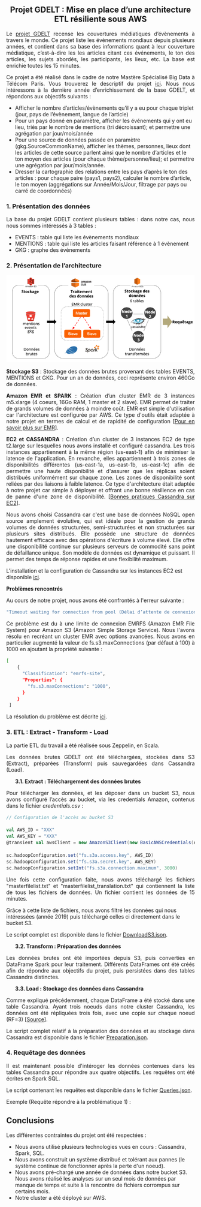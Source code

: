 <div align='center'><h2>Projet GDELT : Mise en place d’une architecture ETL résiliente sous AWS</h2></div>

<p align='justify'>Le <a href="https://www.gdeltproject.org/">projet GDELT</a> recense les couvertures médiatiques d’évènements à travers le monde. Ce projet liste les évènements mondiaux depuis plusieurs années, et contient dans sa base des informations quant à leur couverture médiatique, c’est-à-dire les les articles citant ces événements, le ton des articles, les sujets abordés, les participants, les lieux, etc.
La base est enrichie toutes les 15 minutes.</p>  

<p align='justify'>Ce projet a été réalisé dans le cadre de notre Mastère Spécialisé Big Data à Télécom Paris. Vous trouverez le descriptif du projet <a href="http://andreiarion.github.io/projet2019.html">ici</a>.
Nous nous intéressons à la dernière année d’enrichissement de la base GDELT, et répondons aux objectifs suivants :</p>

<ul>
<li> Afficher le nombre d’articles/évènements qu’il y a eu pour chaque triplet (jour, pays de l’évènement, langue de l’article) </li>
<li> Pour un pays donné en paramètre, afficher les événements qui y ont eu lieu, triés par le nombre de mentions (tri décroissant); et permettre une agrégation par jour/mois/année</li>
<li> Pour une source de données passée en paramètre (gkg.SourceCommonName), afficher les thèmes, personnes, lieux dont les articles de cette source parlent ainsi que le nombre d’articles et le ton moyen des articles (pour chaque thème/personne/lieu); et permettre une agrégation par jour/mois/année.</li>
<li> Dresser la cartographie des relations entre les pays d’après le ton des articles : pour chaque paire (pays1, pays2), calculer le nombre d’article, le ton moyen (aggrégations sur Année/Mois/Jour, filtrage par pays ou carré de coordonnées)</li>
</ul>

<h3>1. Présentation des données</h3>

<p align='justify'>La base du projet GDELT contient plusieurs tables : dans notre cas, nous nous sommes intéressés à 3 tables : </p>

<ul>
<li> EVENTS : table qui liste les évènements mondiaux</li>
<li> MENTIONS : table qui liste les articles faisant référence à 1 évènement</li>
<li> GKG : graphe des évènements</li>
</ul>

<h3>2. Présentation de l’architecture</h3>

<p align="center">
  <img src="Architecture.png" />
</p>

<p align='justify'><b>Stockage S3</b> : Stockage des données brutes provenant des tables EVENTS, MENTIONS et GKG. Pour un an de données, ceci représente environ 460Go de données.<br></p>   
<p align='justify'><b>Amazon EMR et SPARK</b> :  Création d’un cluster EMR de 3 instances m5.xlarge (4 coeurs, 16Go RAM, 1 master et 2 slave). EMR permet de traiter de grands volumes de données à moindre coût. EMR est simple d'utilisation car l'architecture est configurée par AWS. Ce type d'outils était adaptée à notre projet en termes de calcul et de rapidité de configuration [<a href="https://aws.amazon.com/fr/emr/">Pour en savoir plus sur EMR</a>].<br></p>
<p align='justify'><b>EC2 et CASSANDRA</b> : Création d’un cluster de 3 instances EC2 de type t2.large sur lesquelles nous avons installé et configuré cassandra. Les trois instances appartiennent à la même région (us-east-1) afin de minimiser la latence de l'application. En revanche, elles appartiennent à trois zones de disponibilités différentes (us-east-1a, us-east-1b, us-east-1c) afin de permettre une haute disponibilité et d'assurer que les réplicas soient distribués uniformément sur chaque zone. Les zones de disponibilité sont reliées par des liaisons à faible latence. Ce type d'architecture était adaptée à notre projet car simple à déployer et offrant une bonne résilience en cas de panne d'une zone de disponibilité. [<a href="https://aws.amazon.com/fr/blogs/big-data/best-practices-for-running-apache-cassandra-on-amazon-ec2/">Bonnes pratiques Cassandra sur EC2</a>].<br></p>

<p align='justify'>Nous avons choisi Cassandra car c'est une base de données NoSQL open source amplement
évolutive, qui est idéale pour la gestion de grands volumes de données structurées, semi-structurées et non structurées sur plusieurs sites distribués. Elle possède une structure de données hautement efficace avec des opérations d'écriture à volume élevé. 
Elle offre une disponibilité continue sur plusieurs serveurs de commodité sans point de défaillance unique. Son  modèle de données est dynamique et puissant. Il permet des temps de réponse rapides et une flexibilité maximum.</p>

L'installation et la configuration de Cassandra sur les instances EC2 est disponible <a href="https://github.com/camillecochener/PostMasterDegree_DataScience_Projects/blob/master/ETL%20building%20for%20GDELT%20Data%20Analysis/Cassandra_configuration.md">ici</a>. 

<b>Problèmes rencontrés</b>

Au cours de notre projet, nous avons été confrontés à l'erreur suivante :

``` bash
"Timeout waiting for connection from pool (Délai d’attente de connexion du pool expiré)."
```

<p align='justify'>Ce problème est du à une limite de connexion EMRFS (Amazon EMR File System) pour Amazon S3 (Amazon Simple Storage Service). Nous l'avons résolu en recréant un cluster EMR avec options avancées. Nous avons en particulier augmenté la valeur de fs.s3.maxConnections (par défaut à 100) à 1000 en ajoutant la propriété suivante : </p>

``` bash
[
    {
      "Classification": "emrfs-site",
      "Properties": {
        "fs.s3.maxConnections": "1000",
      }
    }
 ]
```

La résolution du problème est décrite <a href="https://aws.amazon.com/fr/premiumsupport/knowledge-center/emr-timeout-connection-wait/">ici</a>.

<h3>3. ETL : Extract - Transform - Load</h3>

<p>La partie ETL du travail a été réalisée sous Zeppelin, en Scala.</p>
  
<p align='justify'>Les données brutes GDELT ont été téléchargées, stockées dans S3 (Extract), préparées (Transform) puis sauvegardées dans Cassandra (Load).</p>


<ul><b>3.1. Extract : Téléchargement des données brutes</b></ul>
  
<p align='justify'>Pour télécharger les données, et les déposer dans un bucket S3, nous avons configuré l’accès au bucket, via les credentials Amazon, contenus dans le fichier <i>credentials.csv</i> : </p>
  
``` scala
// Configuration de l'accès au bucket S3
    
val AWS_ID = "XXX"
val AWS_KEY = "XXX"
@transient val awsClient = new AmazonS3Client(new BasicAWSCredentials(AWS_ID, AWS_KEY))

sc.hadoopConfiguration.set("fs.s3a.access.key", AWS_ID) 
sc.hadoopConfiguration.set("fs.s3a.secret.key", AWS_KEY) 
sc.hadoopConfiguration.setInt("fs.s3a.connection.maximum", 3000)
```
<p align='justify'>Une fois cette configuration faite, nous avons téléchargé les fichiers "masterfilelist.txt" et "masterfilelist_translation.txt" qui contiennent la liste de tous les fichiers de données. Un fichier contient les données de 15 minutes.</p>

<p>Grâce à cette liste de fichiers, nous avons filtré les données qui nous intéressées (année 2019) puis téléchargé celles ci directement dans le bucket S3.</p>

<p>Le script complet est disponible dans le fichier <a href="https://github.com/camillecochener/PostMasterDegree_DataScience_Projects/tree/master/ETL%20building%20for%20GDELT%20Data%20Analysis/Zeppelin%20Notebook">DownloadS3.json</a>.</p>

<ul><b>3.2. Transform : Préparation des données</b></ul>

<p align='justify'>Les données brutes ont été importées depuis S3, puis converties en DataFrame Spark pour leur traitement. 
Différents DataFrames ont été créés afin de répondre aux objectifs du projet, puis persistées dans des tables Cassandra distinctes.</p>

<ul><b>3.3. Load : Stockage des données dans Cassandra</b></ul>

<p align='justify'>
Comme expliqué précédemment, chaque DataFrame a été stocké dans une table Cassandra. Ayant trois noeuds dans notre cluster Cassandra, les données ont été répliquées trois fois, avec une copie sur chaque noeud (RF=3) [<a href="https://docs.apigee.com/private-cloud/v4.17.09/about-cassandra-replication-factor-and-consistency-level">Source</a>].</p>

<p align='justify'>Le script complet relatif à la préparation des données et au stockage dans Cassandra est disponible dans le fichier <a href="https://github.com/camillecochener/PostMasterDegree_DataScience_Projects/tree/master/ETL%20building%20for%20GDELT%20Data%20Analysis/Zeppelin%20Notebook">Preparation.json</a>.</p>

<h3>4. Requêtage des données</h3>

<p align='justify'>Il est maintenant possible d'intéroger les données contenues dans les tables Cassandra pour répondre aux quatre objectifs. Les requêtes ont été écrites en Spark SQL.</p>

<p>Le script contenant les requêtes est disponible dans le fichier <a href="https://github.com/camillecochener/PostMasterDegree_DataScience_Projects/tree/master/ETL%20building%20for%20GDELT%20Data%20Analysis/Zeppelin%20Notebook">Queries.json</a>.</p>

<p>Exemple (Requête répondre à la problématique 1) :</p>


<h2>Conclusions</h2>

<p>Les différentes contraintes du projet ont été respectées :</p>

<ul>
<li> Nous avons utilisé plusieurs technologies vues en cours : Cassandra, Spark, SQL.</li>
<li> Nous avons construit un système distribué et tolérant aux pannes (le système continue de fonctionner après la perte d'un noeud).</li>
<li> Nous avons pré-chargé une année de données dans notre bucket S3. Nous avons réalisé les analyses sur un seul mois de données par manque de temps et suite à la rencontre de fichiers corrompus sur certains mois.</li>
<li> Notre cluster a été déployé sur AWS.</li>
</ul>
